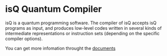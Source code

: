 isQ Quantum Compiler
============================

isQ is a quantum programming software. The compiler of isQ accepts isQ programs as input, and produces low-level codes written in several kinds of intermediate representations or instruction sets (depending on the specific compiler options).


You can get more infomation throught the [documents](http://www.arclightquantum.com/site/index.html)
